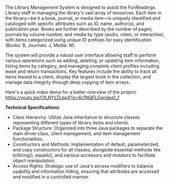 The Library Management System is designed to assist the FunReadings Library staff in managing the library's vast array of resources. Each item in the library—be it a book, journal, or media item—is uniquely identified and cataloged with specific attributes such as ID, name, author(s), and publication year. Books are further described by the number of pages, journals by volume number, and media by type (audio, video, or interactive), with items categorized using unique ID prefixes for easy identification (Books: B, Journals: J, Media: M).

The system will provide a robust user interface allowing staff to perform various operations such as adding, deleting, or updating item information, listing items by category, and managing complete client profiles including lease and return transactions. Key features include the ability to track all items leased to a client, display the largest book in the collection, and manage data integrity through deep copying of item arrays.

Here's a quick video demo for a better overview of the project: https://youtu.be/CfLNYzZLkp4?si=6c1NQFLGqndaq1_f 

<b>Technical Specifications:</b>

  - Class Hierarchy: Utilize Java inheritance to structure classes representing different types of library items and clients.
  - Package Structure: Organized into three Java packages to separate the main driver class, client management, and item management functionalities.
  - Constructors and Methods: Implementation of default, parameterized, and copy constructors for all classes, alongside essential methods like toString(), equals(), and various accessors and mutators to facilitate object manipulation.
  - Access Rights: Strategic use of Java's access modifiers to balance usability and information hiding, ensuring that attributes are accessed and modified in a controlled manner.
